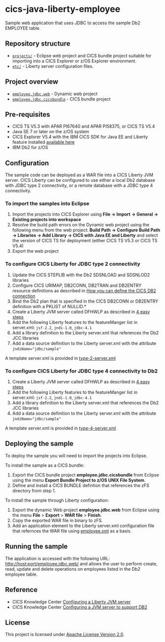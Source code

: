 cics-java-liberty-employee
=====================

Sample web application that uses JDBC to access the sample Db2 EMPLOYEE table.

## Repository structure

* [`projects/`](projects) - Eclipse web project and CICS bundle project suitable for importing into a CICS Explorer or z/OS Explorer environment. 
* [`etc/`](etc) - Liberty server configuration files.

## Project overview

* [`employee.jdbc.web`](projects/employee.jdbc.web) - Dynamic web project
* [`employee.jdbc.cicsbundle`](projects/employee.jdbc.cicsbundle) - CICS bundle project 

## Pre-requisites
* CICS TS V5.3 with APAR PI67640 and APAR PI58375, or CICS TS V5.4
* Java SE 7 or later on the z/OS system
* CICS Explorer V5.4 with the IBM CICS SDK for Java EE and Liberty feature installed [available here](https://developer.ibm.com/mainframe/products/downloads)
* IBM Db2 for z/OS 

## Configuration
The sample code can be deployed as a WAR file into a CICS Liberty JVM server. CICS Liberty can be configured to use either a local Db2 database with 
JDBC type 2 connectivity,  or a remote database with a JDBC type 4 connectivity. 


### To import the samples into Eclipse
1. Import the projects into CICS Explorer using **File -> Import -> General -> Existing projects into workspace**
1. Resolve the build path errors on the Dynamic web project using the following menu from the web project:
 **Build Path -> Configure Build Path -> Libraries -> Add Library -> CICS with Java EE and Liberty** and select the version of
 CICS TS for deployment (either CICS TS V5.3 or CICS TS V5.4)
1. Export the web project 

### To configure CICS Liberty for JDBC type 2 connectivity 
1. Update the CICS STEPLIB with the Db2 SDSNLOAD and SDSNLOD2 libraries
1. Configure CICS URIMAP, DB2CONN, DB2TRAN and DB2ENTRY resource definitions as described in
 [How you can define the CICS DB2 connection](https://www.ibm.com/support/knowledgecenter/en/SSGMCP_5.4.0/configuring/databases/dfhtk2c.html)
1. Bind the Db2 plan that is specified in the CICS DB2CONN or DB2ENTRY definition with a PKLIST of NULLID.* 
1. Create a Liberty JVM server called DFHWLP as described in
 [4 easy steps](https://developer.ibm.com/cics/2015/06/04/starting-a-cics-liberty-jvm-server-in-4-easy-steps/)
1. Add the following Liberty features to the featureManger list in server.xml: `jsf-2.2`, `jndi-1.0`, `jdbc-4.1`
1. Add a library definition to the Liberty server.xml that references the Db2 JCC libraries
1. Add a data source definition to the Liberty server.xml with the attribute `jndiName="jdbc/sample"`

A template server.xml is provided in [type-2-server.xml](etc/config/type-2-server.xml) 


### To configure CICS Liberty for JDBC type 4 connectivity to Db2
1. Create a Liberty JVM server called DFHWLP as described in
 [4 easy steps](https://developer.ibm.com/cics/2015/06/04/starting-a-cics-liberty-jvm-server-in-4-easy-steps/)
1. Add the following Liberty features to the featureManger list in server.xml: `jsf-2.2`, `jndi-1.0`, `jdbc-4.1`
1. Add a library definition to the Liberty server.xml that references the Db2 JCC libraries
1. Add a data source definition to the Liberty server.xml with the attribute `jndiName="jdbc/sample"`

A template server.xml is provided in [type-4-server.xml](etc/config/type-4-server.xml) 

## Deploying the sample

To deploy the sample you will need to import the projects into Eclipse. 

To install the sample as a CICS bundle:

1. Export the CICS bundle project **employee.jdbc.cicsbundle** from Eclipse using the menu **Export Bundle Project to z/OS UNIX File System**.
1. Define and install a CICS BUNDLE defintion that references the zFS directory from step 1.

To install the sample through Liberty configuration:

1. Export the dynamic Web project **employee.jdbc.web** from Eclipse using the menu **File** > **Export** > **WAR file** > **Finish**.
1. Copy the exported WAR file in binary to zFS.
1. Add an application element to the Liberty server.xml configuration file that refernces the WAR file using [employee.xml](etc/config/employee.xml) as a basis.



## Running the sample
The application is accessed with the following URL: [http://host:port/employee.jdbc.web/](http://host:port/employee.jdbc.web/)
and allows the user to perform create, read, update and delete operations on employees listed in the Db2 employee table.


## Reference
*  CICS Knowledge Center [Configuring a Liberty JVM server](https://www.ibm.com/support/knowledgecenter/SSGMCP_5.4.0/configuring/java/config_jvmserver_liberty.html)
*  CICS Knowledge Center [Configuring a JVM server to support DB2](https://www.ibm.com/support/knowledgecenter/en/SSGMCP_5.4.0/applications/developing/database/dfhtk4b.html)

## License
This project is licensed under [Apache License Version 2.0](LICENSE).
